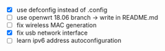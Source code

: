 - [x] use defconfig instead of .config
- [ ] use openwrt 18.06 branch -> write in README.md
- [ ] fix wireless MAC generation
- [x] fix usb network interface
- [ ] learn ipv6 address autoconfiguration
